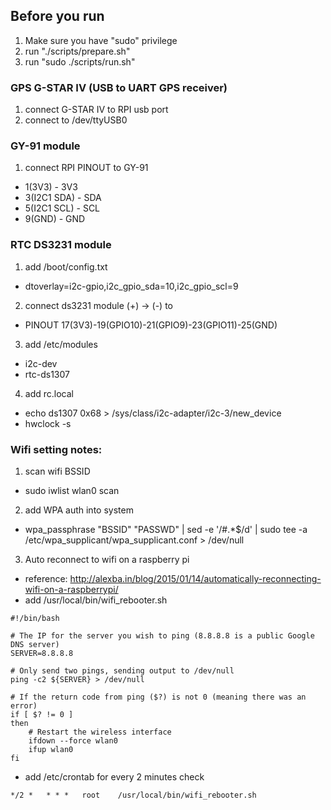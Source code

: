 ## Before you run
1. Make sure you have "sudo" privilege
2. run "./scripts/prepare.sh"
3. run "sudo ./scripts/run.sh"

### GPS G-STAR IV (USB to UART GPS receiver)
1. connect G-STAR IV to RPI usb port
2. connect to /dev/ttyUSB0

### GY-91 module
1. connect RPI PINOUT to GY-91
 - 1(3V3) - 3V3
 - 3(I2C1 SDA) - SDA
 - 5(I2C1 SCL) - SCL
 - 9(GND) - GND

### RTC DS3231 module
1. add /boot/config.txt
 - dtoverlay=i2c-gpio,i2c_gpio_sda=10,i2c_gpio_scl=9

2. connect ds3231 module (+) -> (-) to
 - PINOUT 17(3V3)-19(GPIO10)-21(GPIO9)-23(GPIO11)-25(GND)

3. add /etc/modules
 - i2c-dev
 - rtc-ds1307

4. add rc.local
 - echo ds1307 0x68 > /sys/class/i2c-adapter/i2c-3/new_device
 - hwclock -s

### Wifi setting notes:
1. scan wifi BSSID
 - sudo iwlist wlan0 scan

2. add WPA auth into system
 - wpa_passphrase "BSSID" "PASSWD" | sed -e '/#.*$/d' | sudo tee -a /etc/wpa_supplicant/wpa_supplicant.conf > /dev/null

3. Auto reconnect to wifi on a raspberry pi
 - reference:
   http://alexba.in/blog/2015/01/14/automatically-reconnecting-wifi-on-a-raspberrypi/
 - add /usr/local/bin/wifi_rebooter.sh

```
#!/bin/bash

# The IP for the server you wish to ping (8.8.8.8 is a public Google DNS server)
SERVER=8.8.8.8

# Only send two pings, sending output to /dev/null
ping -c2 ${SERVER} > /dev/null

# If the return code from ping ($?) is not 0 (meaning there was an error)
if [ $? != 0 ]
then
    # Restart the wireless interface
    ifdown --force wlan0
    ifup wlan0
fi
```
 - add /etc/crontab for every 2 minutes check
```
*/2 *   * * *   root    /usr/local/bin/wifi_rebooter.sh
```

